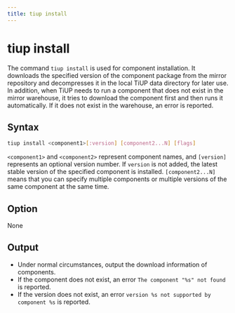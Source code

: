 ```yaml
---
title: tiup install
---
```


# tiup install

The command `tiup install` is used for component installation. It downloads the specified version of the component package from the mirror repository and decompresses it in the local TiUP data directory for later use. In addition, when TiUP needs to run a component that does not exist in the mirror warehouse, it tries to download the component first and then runs it automatically. If it does not exist in the warehouse, an error is reported.

## Syntax

```sh
tiup install <component1>[:version] [component2...N] [flags]
```

`<component1>` and `<component2>` represent component names, and `[version]` represents an optional version number. If `version` is not added, the latest stable version of the specified component is installed. `[component2...N]` means that you can specify multiple components or multiple versions of the same component at the same time.

## Option

None

## Output

- Under normal circumstances, output the download information of components.
- If the component does not exist, an error `The component "%s" not found` is reported.
- If the version does not exist, an error `version %s not supported by component %s` is reported.